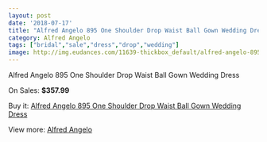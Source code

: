 ```yaml
---
layout: post
date: '2018-07-17'
title: "Alfred Angelo 895 One Shoulder Drop Waist Ball Gown Wedding Dress"
category: Alfred Angelo
tags: ["bridal","sale","dress","drop","wedding"]
image: http://img.eudances.com/11639-thickbox_default/alfred-angelo-895-one-shoulder-drop-waist-ball-gown-wedding-dress.jpg
---
```

Alfred Angelo 895 One Shoulder Drop Waist Ball Gown Wedding Dress

On Sales: **$357.99**
<a href="https://www.eudances.com/en/alfred-angelo/3682-alfred-angelo-895-one-shoulder-drop-waist-ball-gown-wedding-dress.html"><amp-img layout="responsive" width="600" height="600" src="//img.eudances.com/11639-thickbox_default/alfred-angelo-895-one-shoulder-drop-waist-ball-gown-wedding-dress.jpg" alt="Alfred Angelo 895 One Shoulder Drop Waist Ball Gown Wedding Dress 0" /></a>
<a href="https://www.eudances.com/en/alfred-angelo/3682-alfred-angelo-895-one-shoulder-drop-waist-ball-gown-wedding-dress.html"><amp-img layout="responsive" width="600" height="600" src="//img.eudances.com/11642-thickbox_default/alfred-angelo-895-one-shoulder-drop-waist-ball-gown-wedding-dress.jpg" alt="Alfred Angelo 895 One Shoulder Drop Waist Ball Gown Wedding Dress 1" /></a>
<a href="https://www.eudances.com/en/alfred-angelo/3682-alfred-angelo-895-one-shoulder-drop-waist-ball-gown-wedding-dress.html"><amp-img layout="responsive" width="600" height="600" src="//img.eudances.com/11641-thickbox_default/alfred-angelo-895-one-shoulder-drop-waist-ball-gown-wedding-dress.jpg" alt="Alfred Angelo 895 One Shoulder Drop Waist Ball Gown Wedding Dress 2" /></a>
<a href="https://www.eudances.com/en/alfred-angelo/3682-alfred-angelo-895-one-shoulder-drop-waist-ball-gown-wedding-dress.html"><amp-img layout="responsive" width="600" height="600" src="//img.eudances.com/11640-thickbox_default/alfred-angelo-895-one-shoulder-drop-waist-ball-gown-wedding-dress.jpg" alt="Alfred Angelo 895 One Shoulder Drop Waist Ball Gown Wedding Dress 3" /></a>

Buy it: [Alfred Angelo 895 One Shoulder Drop Waist Ball Gown Wedding Dress](https://www.eudances.com/en/alfred-angelo/3682-alfred-angelo-895-one-shoulder-drop-waist-ball-gown-wedding-dress.html "Alfred Angelo 895 One Shoulder Drop Waist Ball Gown Wedding Dress")

View more: [Alfred Angelo](https://www.eudances.com/en/36-alfred-angelo "Alfred Angelo")